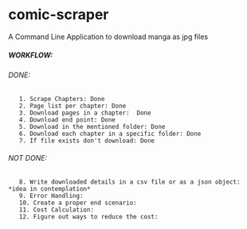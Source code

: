 # comic-scraper
A Command Line Application to download manga as jpg files

##### WORKFLOW:

   ###### DONE:
       1. Scrape Chapters: Done
       2. Page list per chapter: Done
       3. Download pages in a chapter:  Done
       4. Download end point: Done
       5. Download in the mentioned folder: Done
       6. Download each chapter in a specific folder: Done
       7. If file exists don't download: Done
       
   ###### NOT DONE:
       8. Write downloaded details in a csv file or as a json object: *idea in contemplation*
       9. Error Handling: 
       10. Create a proper end scenario: 
       11. Cost Calculation:
       12. Figure out ways to reduce the cost: 

